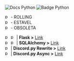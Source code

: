 ![Docs Python](https://cdn.discordapp.com/attachments/552944325726830614/554458041089785867/PythonDocs.png)
![Badge Python](https://img.shields.io/badge/docs-python-blue.svg)

<img src="https://cdn.discordapp.com/emojis/438399396963418131.png" width="15" height="15" alt="portfolio_view"> - ROLLING  
<img src="https://cdn.discordapp.com/emojis/438399396548313091.png" width="15" height="15" alt="portfolio_view"> - ESTAVEL  
<img src="https://cdn.discordapp.com/emojis/438399398808911882.png" width="15" height="15" alt="portfolio_view"> - OBSOLETA  

<img width="15" height="15" alt="portfolio_view" src="https://cdn.discordapp.com/emojis/438399396548313091.png"> <img width="15" height="15" alt="portfolio_view" src="https://cdn.discordapp.com/emojis/438399396963418131.png"> | **Flask >** [Link](http://flask.pocoo.org/docs/1.0/)  
<img width="15" height="15" alt="portfolio_view" src="https://cdn.discordapp.com/emojis/438399396548313091.png"> <img width="15" height="15" alt="portfolio_view" src="https://cdn.discordapp.com/emojis/438399396963418131.png"> | **SQLAlchemy >** [Link](http://flask-sqlalchemy.pocoo.org/2.3/)  
<img width="15" height="15" alt="portfolio_view" src="https://cdn.discordapp.com/emojis/438399396963418131.png"> | **Discord.py Rewrite >** [Link](https://discordpy.readthedocs.io/en/rewrite/api.html)  
<img width="15" height="15" alt="portfolio_view" src="https://cdn.discordapp.com/emojis/438399398808911882.png"> | **Discord.py Async >** [Link](https://discordpy.readthedocs.io/en/latest/api.html)  
